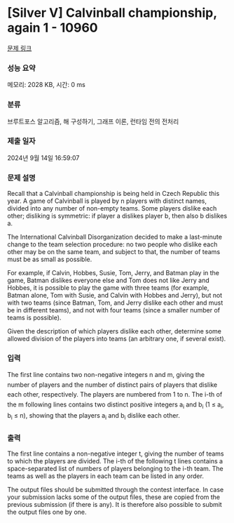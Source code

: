 # [Silver V] Calvinball championship, again 1 - 10960 

[문제 링크](https://www.acmicpc.net/problem/10960) 

### 성능 요약

메모리: 2028 KB, 시간: 0 ms

### 분류

브루트포스 알고리즘, 해 구성하기, 그래프 이론, 런타임 전의 전처리

### 제출 일자

2024년 9월 14일 16:59:07

### 문제 설명

<p>Recall that a Calvinball championship is being held in Czech Republic this year. A game of Calvinball is played by n players with distinct names, divided into any number of non-empty teams. Some players dislike each other; disliking is symmetric: if player a dislikes player b, then also b dislikes a.</p>

<p>The International Calvinball Disorganization decided to make a last-minute change to the team selection procedure: no two people who dislike each other may be on the same team, and subject to that, the number of teams must be as small as possible.</p>

<p>For example, if Calvin, Hobbes, Susie, Tom, Jerry, and Batman play in the game, Batman dislikes everyone else and Tom does not like Jerry and Hobbes, it is possible to play the game with three teams (for example, Batman alone, Tom with Susie, and Calvin with Hobbes and Jerry), but not with two teams (since Batman, Tom, and Jerry dislike each other and must be in different teams), and not with four teams (since a smaller number of teams is possible).</p>

<p>Given the description of which players dislike each other, determine some allowed division of the players into teams (an arbitrary one, if several exist).</p>

### 입력 

 <p><span style="line-height:1.6em">The first line contains two non-negative integers n and m, giving the number of players and the number of distinct pairs of players that dislike each other, respectively. The players are numbered from 1 to n. The i-th of the m following lines contains two distinct positive integers a</span><sub style="line-height:1.6em">i</sub><span style="line-height:1.6em"> and b</span><sub style="line-height:1.6em">i</sub><span style="line-height:1.6em"> (1 ≤ a</span><sub style="line-height:1.6em">i</sub><span style="line-height:1.6em">, b</span><sub style="line-height:1.6em">i</sub><span style="line-height:1.6em"> ≤ n), showing that the players a</span><sub style="line-height:1.6em">i</sub><span style="line-height:1.6em"> and b</span><sub style="line-height:1.6em">i</sub><span style="line-height:1.6em"> dislike each other.</span></p>

### 출력 

 <p>The first line contains a non-negative integer t, giving the number of teams to which the players are divided. The i-th of the following t lines contains a space-separated list of numbers of players belonging to the i-th team. The teams as well as the players in each team can be listed in any order.</p>

<p>The output files should be submitted through the contest interface. In case your submission lacks some of the output files, these are copied from the previous submission (if there is any). It is therefore also possible to submit the output files one by one.</p>

